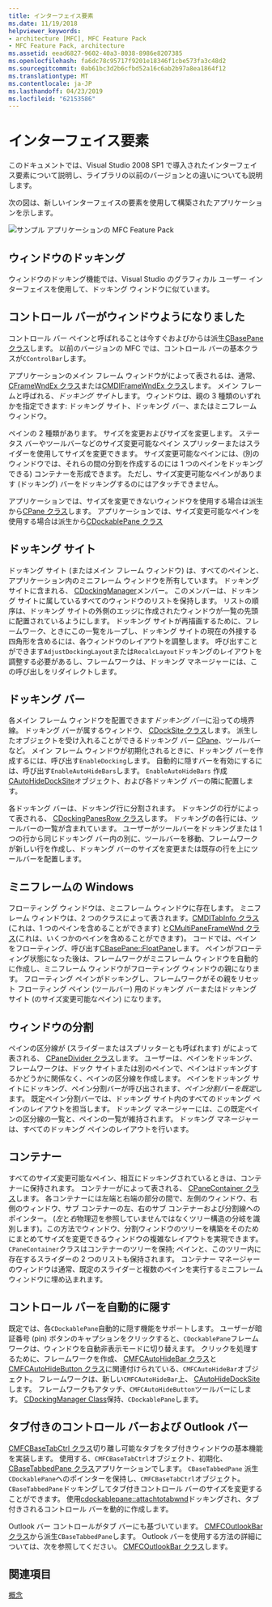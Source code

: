 ```yaml
---
title: インターフェイス要素
ms.date: 11/19/2018
helpviewer_keywords:
- architecture [MFC], MFC Feature Pack
- MFC Feature Pack, architecture
ms.assetid: eead6827-9602-40a3-8038-8986e8207385
ms.openlocfilehash: fa6dc78c95717f9201e18346f1cbe573fa3c48d2
ms.sourcegitcommit: 0ab61bc3d2b6cfbd52a16c6ab2b97a8ea1864f12
ms.translationtype: MT
ms.contentlocale: ja-JP
ms.lasthandoff: 04/23/2019
ms.locfileid: "62153586"
---
```

# <a name="interface-elements"></a>インターフェイス要素

このドキュメントでは、Visual Studio 2008 SP1 で導入されたインターフェイス要素について説明し、ライブラリの以前のバージョンとの違いについても説明します。

次の図は、新しいインターフェイスの要素を使用して構築されたアプリケーションを示します。

![サンプル アプリケーションの MFC Feature Pack](../mfc/media/mfc_featurepack.png "MFC Feature Pack のサンプル アプリケーション")

## <a name="window-docking"></a>ウィンドウのドッキング

ウィンドウのドッキング機能では、Visual Studio のグラフィカル ユーザー インターフェイスを使用して、ドッキング ウィンドウに似ています。

## <a name="control-bars-are-now-panes"></a>コントロール バーがウィンドウようになりました

コントロール バー ペインと呼ばれることは今すぐおよびからは派生[CBasePane クラス](../mfc/reference/cbasepane-class.md)します。 以前のバージョンの MFC では、コントロール バーの基本クラスが`CControlBar`します。

アプリケーションのメイン フレーム ウィンドウがによって表されるは、通常、 [CFrameWndEx クラス](../mfc/reference/cframewndex-class.md)または[CMDIFrameWndEx クラス](../mfc/reference/cmdiframewndex-class.md)します。 メイン フレームと呼ばれる、*ドッキング サイト*します。 ウィンドウは、親の 3 種類のいずれかを指定できます: ドッキング サイト、ドッキング バー、またはミニフレーム ウィンドウ。

ペインの 2 種類があります。 サイズを変更およびサイズを変更します。 ステータス バーやツールバーなどのサイズ変更可能なペイン スプリッターまたはスライダーを使用してサイズを変更できます。 サイズ変更可能なペインには、(別のウィンドウでは、それらの間の分割を作成するのには 1 つのペインをドッキングできる) コンテナーを形成できます。 ただし、サイズ変更可能なペインがあります (ドッキング) バーをドッキングするのにはアタッチできません。

アプリケーションでは、サイズを変更できないウィンドウを使用する場合は派生から[CPane クラス](../mfc/reference/cpane-class.md)します。  アプリケーションでは、サイズ変更可能なペインを使用する場合は派生から[CDockablePane クラス](../mfc/reference/cdockablepane-class.md)

## <a name="dock-site"></a>ドッキング サイト

ドッキング サイト (またはメイン フレーム ウィンドウ) は、すべてのペインと、アプリケーション内のミニフレーム ウィンドウを所有しています。 ドッキング サイトに含まれる、 [CDockingManager](../mfc/reference/cdockingmanager-class.md)メンバー。 このメンバーは、ドッキング サイトに属しているすべてのウィンドウのリストを保持します。 リストの順序は、ドッキング サイトの外側のエッジに作成されたウィンドウが一覧の先頭に配置されているようにします。 ドッキング サイトが再描画するために、フレームワーク、ときにこの一覧をループし、ドッキング サイトの現在の外接する四角形を含めるには、各ウィンドウのレイアウトを調整します。 呼び出すことができます`AdjustDockingLayout`または`RecalcLayout`ドッキングのレイアウトを調整する必要があるし、フレームワークは、ドッキング マネージャーには、この呼び出しをリダイレクトします。

## <a name="dock-bars"></a>ドッキング バー

各メイン フレーム ウィンドウを配置できます*ドッキング バー*に沿っての境界線。 ドッキング バーが属するウィンドウ、 [CDockSite クラス](../mfc/reference/cdocksite-class.md)します。 派生したオブジェクトを受け入れることができるドッキング バー [CPane](../mfc/reference/cpane-class.md)、ツールバーなど。 メイン フレーム ウィンドウが初期化されるときに、ドッキング バーを作成するには、呼び出す`EnableDocking`します。 自動的に隠すバーを有効にするには、呼び出す`EnableAutoHideBars`します。 `EnableAutoHideBars` 作成[CAutoHideDockSite](../mfc/reference/cautohidedocksite-class.md)オブジェクト、および各ドッキング バーの隣に配置します。

各ドッキング バーは、ドッキング行に分割されます。 ドッキングの行がによって表される、 [CDockingPanesRow クラス](../mfc/reference/cdockingpanesrow-class.md)します。 ドッキングの各行には、ツールバーの一覧が含まれています。 ユーザーがツールバーをドッキングまたは 1 つの行から同じドッキング バー内の別に、ツールバーを移動、フレームワークが新しい行を作成し、ドッキング バーのサイズを変更または既存の行を上にツールバーを配置します。

## <a name="mini-frame-windows"></a>ミニフレームの Windows

フローティング ウィンドウは、ミニフレーム ウィンドウに存在します。 ミニフレーム ウィンドウは、2 つのクラスによって表されます。[CMDITabInfo クラス](../mfc/reference/cmditabinfo-class.md)(これは、1 つのペインを含めることができます) と[CMultiPaneFrameWnd クラス](../mfc/reference/cmultipaneframewnd-class.md)(これは、いくつかのペインを含めることができます)。 コードでは、ペインをフローティング、呼び出す[CBasePane::FloatPane](../mfc/reference/cbasepane-class.md#floatpane)します。 ペインがフローティング状態になった後は、フレームワークがミニフレーム ウィンドウを自動的に作成し、ミニフレーム ウィンドウがフローティング ウィンドウの親になります。 フローティング ペインがドッキングし、フレームワークがその親をリセット フローティング ペイン (ツールバー) 用のドッキング バーまたはドッキング サイト (のサイズ変更可能なペイン) になります。

## <a name="pane-dividers"></a>ウィンドウの分割

ペインの区分線が (スライダーまたはスプリッターとも呼ばれます) がによって表される、 [CPaneDivider クラス](../mfc/reference/cpanedivider-class.md)します。 ユーザーは、ペインをドッキング、フレームワークは、ドック サイトまたは別のペインで、ペインはドッキングするかどうかに関係なく、ペインの区分線を作成します。 ペインをドッキング サイトにドッキング、ペイン分割バーが呼び出されます、*ペイン分割バーを既定*します。 既定ペイン分割バーでは、ドッキング サイト内のすべてのドッキング ペインのレイアウトを担当します。 ドッキング マネージャーには、この既定ペインの区分線の一覧と、ペインの一覧が維持されます。 ドッキング マネージャーは、すべてのドッキング ペインのレイアウトを行います。

## <a name="containers"></a>コンテナー

すべてのサイズ変更可能なペイン、相互にドッキングされているときは、コンテナーに保持されます。 コンテナーがによって表される、 [CPaneContainer クラス](../mfc/reference/cpanecontainer-class.md)します。 各コンテナーには左端と右端の部分の間で、左側のウィンドウ、右側のウィンドウ、サブ コンテナーの左、右のサブ コンテナーおよび分割線へのポインター。 (*左*と*右*物理辺を参照していませんではなくツリー構造の分岐を識別します)。この方法でウィンドウ、分割ウィンドウのツリーを構築をそのためにまとめてサイズを変更できるウィンドウの複雑なレイアウトを実現できます。 `CPaneContainer`クラスはコンテナーのツリーを保持; ペインと、このツリー内に存在するスライダーの 2 つのリストも保持されます。 コンテナー マネージャーのウィンドウは通常、既定のスライダーと複数のペインを実行するミニフレーム ウィンドウに埋め込まれます。

## <a name="auto-hide-control-bars"></a>コントロール バーを自動的に隠す

既定では、各`CDockablePane`自動的に隠す機能をサポートします。 ユーザーが暗証番号 (pin) ボタンのキャプションをクリックすると、`CDockablePane`フレームワークは、ウィンドウを自動非表示モードに切り替えます。 クリックを処理するために、フレームワークを作成、 [CMFCAutoHideBar クラス](../mfc/reference/cmfcautohidebar-class.md)と[CMFCAutoHideButton クラス](../mfc/reference/cmfcautohidebutton-class.md)に関連付けられている、`CMFCAutoHideBar`オブジェクト。 フレームワークは、新しい`CMFCAutoHideBar`上、 [CAutoHideDockSite](../mfc/reference/cautohidedocksite-class.md)します。 フレームワークもアタッチ、`CMFCAutoHideButton`ツールバーにします。 [CDockingManager Class](../mfc/reference/cdockingmanager-class.md)保持、`CDockablePane`します。

## <a name="tabbed-control-bars-and-outlook-bars"></a>タブ付きのコントロール バーおよび Outlook バー

[CMFCBaseTabCtrl クラス](../mfc/reference/cmfcbasetabctrl-class.md)切り離し可能なタブをタブ付きウィンドウの基本機能を実装します。 使用する、`CMFCBaseTabCtrl`オブジェクト、初期化、 [CBaseTabbedPane クラス](../mfc/reference/cbasetabbedpane-class.md)アプリケーションでします。 `CBaseTabbedPane` 派生`CDockablePane`へのポインターを保持し、`CMFCBaseTabCtrl`オブジェクト。 `CBaseTabbedPane`ドッキングしてタブ付きコントロール バーのサイズを変更することができます。 使用[cdockablepane::attachtotabwnd](../mfc/reference/cdockablepane-class.md#attachtotabwnd)ドッキングされ、タブ付きされるコントロール バーを動的に作成します。

Outlook バー コントロールがタブ バーにも基づいています。 [CMFCOutlookBar クラス](../mfc/reference/cmfcoutlookbar-class.md)から派生`CBaseTabbedPane`します。 Outlook バーを使用する方法の詳細については、次を参照してください。 [CMFCOutlookBar クラス](../mfc/reference/cmfcoutlookbar-class.md)します。

## <a name="see-also"></a>関連項目

[概念](../mfc/mfc-concepts.md)
